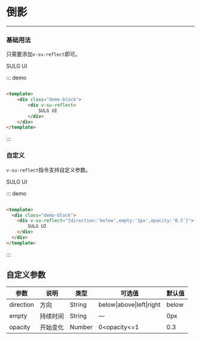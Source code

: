 <!--
 * @Description: 
 * @Author: 小羽
 * @LastEditors: 小羽
 * @Date: 2021-03-17 23:20:33
 * @LastEditTime: 2021-03-18 00:19:15
-->
<style>
  .w__tag{
    margin-right: 10px;
  }
</style>

# 倒影
----
### 基础用法

只需要添加`v-su-reflect`即可。

<div class="demo-block">
  <div v-su-reflect>
    SULG UI
  </div>
</div>

::: demo
```html

<template>
    <div class="demo-block">
        <div v-su-reflect>
            SULG UI
        </div>
    </div>
</template>

```
:::

### 自定义

`v-su-reflect`指令支持自定义参数。

<div class="demo-block">
  <div v-su-reflect="{direction:'below',empty:'1px',opacity:'0.5'}">
    SULG UI
  </div>
</div>

::: demo
```html

<template>
  <div class="demo-block">
    <div v-su-reflect="{direction:'below',empty:'1px',opacity:'0.5'}">
        SULG UI
    </div>
  </div>
</template>

```
:::





## 自定义参数

| 参数      | 说明          | 类型      | 可选值                           | 默认值  |
|---------- |-------------- |---------- |--------------------------------  |-------- |
| direction | 方向 | String | below\|above\|left\|right | below |
| empty | 持续时间 | String | — | 0px |
| opacity | 开始变化 | Number | 0<opacity<=1 | 0.3 |


